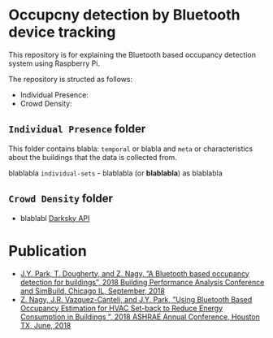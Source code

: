 # Occupcny detection by Bluetooth device tracking

This repository is for explaining the Bluetooth based occupancy detection system using Raspberry Pi.

The repository is structed as follows:
- Individual Presence:
- Crowd Density:

## `Individual Presence` folder
This folder contains blabla: `temporal` or blabla and `meta` or characteristics about the buildings that the data is collected from.

blablabla `individual-sets` - blablabla (or **blablabla**) as blablabla

## `Crowd Density` folder
- blablabl [Darksky API](https://darksky.net/dev)

# Publication
- [J.Y. Park, T. Dougherty, and Z. Nagy, ”A Bluetooth based occupancy detection for buildings”, 2018 Building Performance Analysis Conference and SimBuild, Chicago IL, September, 2018](https://www.researchgate.net/publication/326718201_A_Bluetooth_based_occupancy_detection_for_buildings)
- [Z. Nagy, J.R. Vazquez-Canteli, and J.Y. Park, ”Using Bluetooth Based Occupancy Estimation for HVAC Set-back to Reduce Energy Consumption in Buildings ”, 2018 ASHRAE Annual Conference, Houston TX, June, 2018](https://www.researchgate.net/publication/326723732_Using_Bluetooth_Based_Occupancy_Estimation_for_HVAC_Set-back_to_Reduce_Energy_Consumption_in_Buildings)

